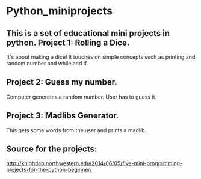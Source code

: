 # Python_miniprojects
This is a set of educational mini projects in python.
Project 1: Rolling a Dice.
-----------------------
It's about making a dice! It touches on simple concepts such as printing and random number and while and if.

Project 2: Guess my number.
-----------------------
Computer generates a random number. User has to guess it.

Project 3: Madlibs Generator.
-----------------------
This gets some words from the user and prints a madlib.

Source for the projects:
-----------------------
http://knightlab.northwestern.edu/2014/06/05/five-mini-programming-projects-for-the-python-beginner/
